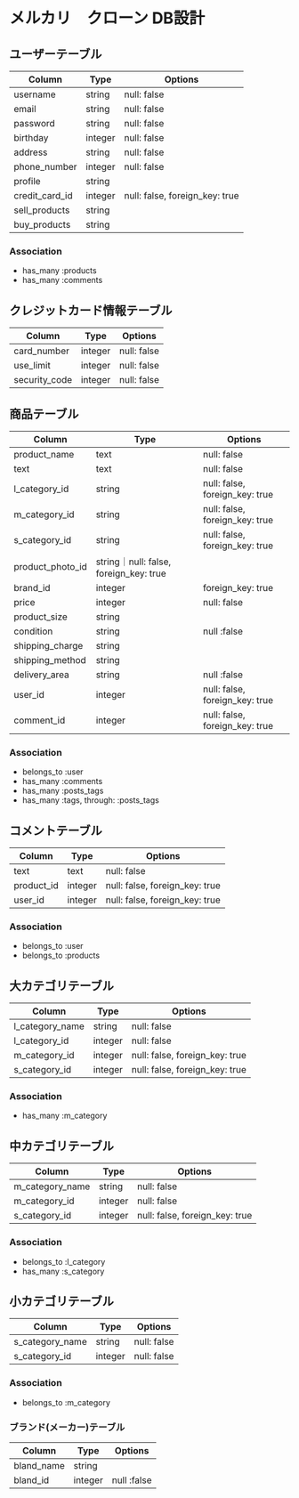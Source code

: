 # メルカリ　クローン DB設計
## ユーザーテーブル
|Column|Type|Options|
|------|----|-------|
|username|string|null: false|
|email|string|null: false|
|password|string|null: false|
|birthday|integer|null: false|
|address|string|null: false|
|phone_number|integer|null: false|
|profile|string|
|credit_card_id|integer|null: false, foreign_key: true|
|sell_products|string|
|buy_products|string|

### Association
- has_many :products
- has_many :comments

## クレジットカード情報テーブル
|Column|Type|Options|
|------|----|-------|
|card_number|integer|null: false|
|use_limit|integer|null: false|
|security_code|integer|null: false|


## 商品テーブル
|Column|Type|Options|
|------|----|-------|
|product_name|text|null: false|
|text|text|null: false|
|l_category_id|string|null: false, foreign_key: true|
|m_category_id|string|null: false, foreign_key: true|
|s_category_id|string|null: false, foreign_key: true|
|product_photo_id|string｜null: false, foreign_key: true|
|brand_id|integer|foreign_key: true|
|price|integer|null: false|
|product_size|string|
|condition|string|null :false|
|shipping_charge|string|
|shipping_method|string|
|delivery_area|string|null :false|
|user_id|integer|null: false, foreign_key: true|
|comment_id|integer|null: false, foreign_key: true|


### Association
- belongs_to :user
- has_many :comments
- has_many :posts_tags
- has_many  :tags,  through:  :posts_tags

## コメントテーブル
|Column|Type|Options|
|------|----|-------|
|text|text|null: false|
|product_id|integer|null: false, foreign_key: true|
|user_id|integer|null: false, foreign_key: true|
### Association
- belongs_to :user
- belongs_to :products

## 大カテゴリテーブル
|Column|Type|Options|
|------|----|-------|
|l_category_name|string|null: false|
|l_category_id|integer|null: false|
|m_category_id|integer|null: false, foreign_key: true|
|s_category_id|integer|null: false, foreign_key: true|

### Association
- has_many :m_category

## 中カテゴリテーブル
|Column|Type|Options|
|------|----|-------|
|m_category_name|string|null: false|
|m_category_id|integer|null: false|
|s_category_id|integer|null: false, foreign_key: true|

### Association
- belongs_to :l_category
- has_many :s_category

## 小カテゴリテーブル
|Column|Type|Options|
|------|----|-------|
|s_category_name|string|null: false|
|s_category_id|integer|null: false|

### Association
- belongs_to :m_category

### ブランド(メーカー)テーブル
|Column|Type|Options|
|------|----|-------|
|bland_name|string|
|bland_id|integer|null :false|